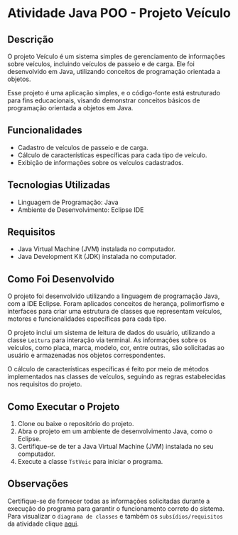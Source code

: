 # Atividade Java POO - Projeto Veículo

## Descrição

O projeto Veículo é um sistema simples de gerenciamento de informações sobre veículos, incluindo veículos de passeio e de carga. Ele foi desenvolvido em Java, utilizando conceitos de programação orientada a objetos.

Esse projeto é uma aplicação simples, e o código-fonte está estruturado para fins educacionais, visando demonstrar conceitos básicos de programação orientada a objetos em Java.


## Funcionalidades

- Cadastro de veículos de passeio e de carga.
- Cálculo de características específicas para cada tipo de veículo.
- Exibição de informações sobre os veículos cadastrados.

## Tecnologias Utilizadas

- Linguagem de Programação: Java
- Ambiente de Desenvolvimento: Eclipse IDE

## Requisitos

- Java Virtual Machine (JVM) instalada no computador.
- Java Development Kit (JDK) instalada no computador.

## Como Foi Desenvolvido

O projeto foi desenvolvido utilizando a linguagem de programação Java, com a IDE Eclipse. Foram aplicados conceitos de herança, polimorfismo e interfaces para criar uma estrutura de classes que representam veículos, motores e funcionalidades específicas para cada tipo.

O projeto inclui um sistema de leitura de dados do usuário, utilizando a classe `Leitura` para interação via terminal. As informações sobre os veículos, como placa, marca, modelo, cor, entre outras, são solicitadas ao usuário e armazenadas nos objetos correspondentes.

O cálculo de características específicas é feito por meio de métodos implementados nas classes de veículos, seguindo as regras estabelecidas nos requisitos do projeto.

## Como Executar o Projeto

1. Clone ou baixe o repositório do projeto.
2. Abra o projeto em um ambiente de desenvolvimento Java, como o Eclipse.
3. Certifique-se de ter a Java Virtual Machine (JVM) instalada no seu computador.
4. Execute a classe `TstVeic` para iniciar o programa.

## Observações

Certifique-se de fornecer todas as informações solicitadas durante a execução do programa para garantir o funcionamento correto do sistema.
Para visualizar o `diagrama de classes` e também os `subsídios/requisitos` da atividade clique [aqui](./diagrama_e_subsídios.pdf).